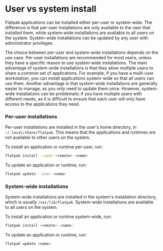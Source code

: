 # User vs system install

Flatpak applications can be installed either per-user or system-wide. The
difference is that per-user installations are only available to the user
that installed them, while system-wide installations are available to all
users on the system. System-wide installations can be updated by any user
with administrator privileges.

The choice between per-user and system-wide installations depends on the
use case. Per-user installations are recommended for most users, unless
they have a specific reason to use system-wide installations. The main
advantage of system-wide installations is that they allow multiple users
to share a common set of applications. For example, if you have a
multi-user workstation, you can install applications system-wide so that
all users can use them. Another advantage is that system-wide
installations are generally easier to manage, as you only need to update
them once. However, system-wide installations can be problematic if you
have multiple users with different needs, as it is difficult to ensure
that each user will only have access to the applications they need.

### Per-user installations

Per-user installations are installed in the user's home
directory, in `~/.local/share/flatpak`. This means that the applications
and runtimes are not available to other users on the system.

To install an application or runtime per-user, run:

```bash
flatpak install --user <remote> <name>
```

To update an application or runtime, run:

```bash
flatpak update --user <name>
```

### System-wide installations

System-wide installations are installed in the system's installation
directory, which is usually `/var/lib/flatpak`. System-wide installations
are available to all users on the system.

To install an application or runtime system-wide, run:

```bash
flatpak install <remote> <name>
```

To update an application or runtime, run:

```bash
flatpak update <name>
```
